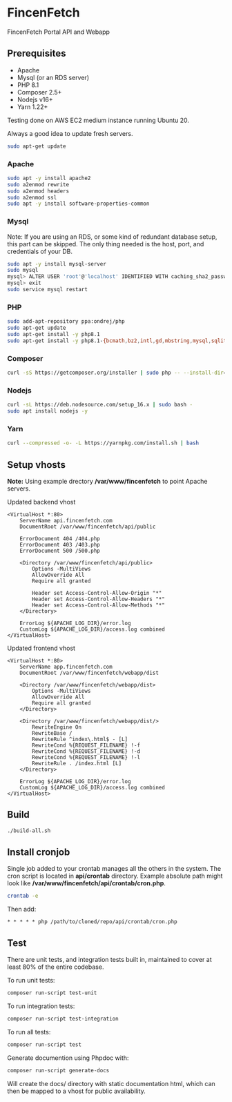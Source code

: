 # FincenFetch

FincenFetch Portal API and Webapp

## Prerequisites

 - Apache
 - Mysql (or an RDS server)
 - PHP 8.1
 - Composer 2.5+
 - Nodejs v16+
 - Yarn 1.22+

Testing done on AWS EC2 medium instance running Ubuntu 20.

Always a good idea to update fresh servers.

```bash
sudo apt-get update
```

### Apache
```bash
sudo apt -y install apache2
sudo a2enmod rewrite
sudo a2enmod headers
sudo a2enmod ssl
sudo apt -y install software-properties-common
```

### Mysql

Note: If you are using an RDS, or some kind of redundant database setup, this part can be skipped. The only thing needed is the host, port, and credentials of your DB.

```bash
sudo apt -y install mysql-server
sudo mysql
mysql> ALTER USER 'root'@'localhost' IDENTIFIED WITH caching_sha2_password BY '$DATABASE_PASSWORD';
mysql> exit
sudo service mysql restart
```

### PHP
```bash
sudo add-apt-repository ppa:ondrej/php
sudo apt-get update
sudo apt-get install -y php8.1
sudo apt-get install -y php8.1-{bcmath,bz2,intl,gd,mbstring,mysql,sqlite3,zip,common,curl,xml,gmp}
```

### Composer
```bash
curl -sS https://getcomposer.org/installer | sudo php -- --install-dir=/usr/local/bin --filename=composer
```

### Nodejs
```bash
curl -sL https://deb.nodesource.com/setup_16.x | sudo bash -
sudo apt install nodejs -y
```

### Yarn
```bash
curl --compressed -o- -L https://yarnpkg.com/install.sh | bash
```

## Setup vhosts

**Note:** Using example drectory **/var/www/fincenfetch** to point Apache servers.

Updated backend vhost
```
<VirtualHost *:80>
    ServerName api.fincenfetch.com
    DocumentRoot /var/www/fincenfetch/api/public

    ErrorDocument 404 /404.php
    ErrorDocument 403 /403.php
    ErrorDocument 500 /500.php

    <Directory /var/www/fincenfetch/api/public>
        Options -MultiViews
        AllowOverride All
        Require all granted

        Header set Access-Control-Allow-Origin "*"
        Header set Access-Control-Allow-Headers "*"
        Header set Access-Control-Allow-Methods "*"
    </Directory>

    ErrorLog ${APACHE_LOG_DIR}/error.log
    CustomLog ${APACHE_LOG_DIR}/access.log combined
</VirtualHost>
```

Updated frontend vhost
```
<VirtualHost *:80>
    ServerName app.fincenfetch.com
    DocumentRoot /var/www/fincenfetch/webapp/dist

    <Directory /var/www/fincenfetch/webapp/dist>
        Options -MultiViews
        AllowOverride All
        Require all granted
    </Directory>

    <Directory /var/www/fincenfetch/webapp/dist/>
        RewriteEngine On
        RewriteBase /
        RewriteRule ^index\.html$ - [L]
        RewriteCond %{REQUEST_FILENAME} !-f
        RewriteCond %{REQUEST_FILENAME} !-d
        RewriteCond %{REQUEST_FILENAME} !-l
        RewriteRule . /index.html [L]
    </Directory>

    ErrorLog ${APACHE_LOG_DIR}/error.log
    CustomLog ${APACHE_LOG_DIR}/access.log combined
</VirtualHost>
```

## Build
```bash
./build-all.sh
```

## Install cronjob

Single job added to your crontab manages all the others in the system. The cron script is located in **api/crontab** directory. Example absolute path might look like **/var/www/fincenfetch/api/crontab/cron.php**.

```bash
crontab -e
```

Then add:

```
* * * * * php /path/to/cloned/repo/api/crontab/cron.php
```

## Test

There are unit tests, and integration tests built in, maintained to cover at least 80% of the entire codebase.

To run unit tests:
```bash
composer run-script test-unit
```

To run integration tests:
```bash
composer run-script test-integration
```

To run all tests:
```bash
composer run-script test
```

Generate documention using Phpdoc with:
```bash
composer run-script generate-docs
```

Will create the docs/ directory with static documentation html, which can then be mapped to a vhost for public availability.
